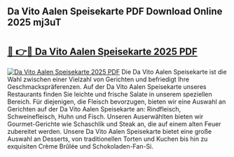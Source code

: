 ## Da Vito Aalen Speisekarte PDF Download Online 2025 mj3uT

# <h2><a href="http://gc6oqr.nevu.top/?p=Da+Vito+Aalen+Speisekarte">🔗 👉🔴 Da Vito Aalen Speisekarte 2025 PDF</a></h2>

[![Da Vito Aalen Speisekarte 2025 PDF](https://i.imgur.com/dBaPXMq.png)](http://gc6oqr.nevu.top/?p=Da+Vito+Aalen+Speisekarte)
Die Da Vito Aalen Speisekarte ist die Wahl zwischen einer Vielzahl von Gerichten und befriedigt Ihre Geschmackspräferenzen. Auf der Da Vito Aalen Speisekarte unseres Restaurants finden Sie leichte und frische Salate in unserem speziellen Bereich. Für diejenigen, die Fleisch bevorzugen, bieten wir eine Auswahl an Gerichten auf der Da Vito Aalen Speisekarte an: Rindfleisch, Schweinefleisch, Huhn und Fisch. Unseren Auserwählten bieten wir Gourmet-Gerichte wie Schaschlik und Steak an, die auf einem alten Feuer zubereitet werden. Unsere Da Vito Aalen Speisekarte bietet eine große Auswahl an Desserts, von traditionellen Torten und Kuchen bis hin zu exquisiten Crème Brûlée und Schokoladen-Fan-Si.
